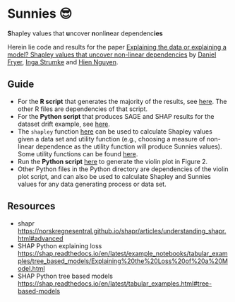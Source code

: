# Sunnies :sunglasses:

**S**hapley values that **u**ncover **n**onli**n**ear dependenc**ies**

Herein lie code and results for the paper [Explaining the data or explaining a model? Shapley values that uncover non-linear dependencies](https://arxiv.org/abs/2007.06011) by [Daniel Fryer](https://danielvfryer.com), [Inga Strumke](https://strumke.com) and [Hien Nguyen](https://hiendn.github.io).

## Guide

-   For the **R script** that generates the majority of the results, see [here](R/All_scripts_for_paper.R). The other R files are dependencies of that script.
-   For the **Python script** that produces SAGE and SHAP results for the dataset drift example, see [here](Python/SAGE_drift.py).
-   The `shapley` function [here](R/Shapley_helpers.R) can be used to calculate Shapley values given a data set and utility function (e.g., choosing a measure of non-linear dependence as the utility function will produce Sunnies values). Some utility functions can be found [here](R/utility_functions.R).
-   Run the **Python script** [here](Python/make_paper_figure.py) to generate the violin plot in Figure 2.
-   Other Python files in the Python directory are dependencies of the violin plot script, and can also be used to calculate Shapley and Sunnies values for any data generating process or data set.

## Resources

* shapr https://norskregnesentral.github.io/shapr/articles/understanding_shapr.html#advanced
* SHAP Python explaining loss https://shap.readthedocs.io/en/latest/example_notebooks/tabular_examples/tree_based_models/Explaining%20the%20Loss%20of%20a%20Model.html
* SHAP Python tree based models https://shap.readthedocs.io/en/latest/tabular_examples.html#tree-based-models